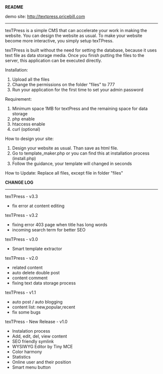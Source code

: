 **README**

demo site: http://textpress.pricebill.com

---

texTPress is a simple CMS that can accelerate your work in making the website.
You can design the website as usual. To make your website become more interactive,
you simply setup texTPress.

texTPress is built without the need for setting the database, because it uses text file as
data storage media. Once you finish putting the files to the server, this application
can be executed directly.

Installation:
1) Upload all the files
2) Change the permissions on the folder "files" to 777
3) Run your application for the first time to set your admin password

Requirement:
1) Minimum space 1MB for textPress and the remaining space for data storage
2) php enable
3) htaccess enable
4) curl (optional)

How to design your site:
1) Design your website as usual. Than save as html file.
2) Go to template\_maker.php or you can find this at installation process (install.php)
3) Follow the guidance, your template will changed in seconds

How to Update:
Replace all files, except file in folder "files"




**CHANGE LOG**

---

texTPress - v3.3

- fix error at content editing

texTPress - v3.2

- fixing error 403 page when title has long words
- incoming search term for better SEO

texTPress - v3.0

- Smart template extractor

texTPress - v2.0

- related content
- auto delete double post
- content comment
- fixing text data storage process

texTPress - v1.1

- auto post / auto blogging
- content list: new,popular,recent
- fix some bugs

texTPress - New Release - v1.0

- Instalation process
- Add, edit, del, view content
- SEO friendly symlink
- WYSIWYG Editor by Tiny MCE
- Color harmony
- Statistics
- Online user and their position
- Smart menu button